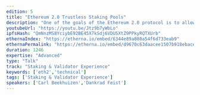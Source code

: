 ```yaml
---
edition: 5
title: "Ethereum 2.0 Trustless Staking Pools"
description: "One of the goals of the Ethereum 2.0 protocol is to allow for trustless staking pools. The main difficulty that had to be overcome to achieve this was the proof of custody construction, which we specifically changed to use a very MPC-friendly cryptographic primitive, the Legendre symbol."
youtubeUrl: "https://youtu.be/Jtz9b7yWbLo"
ipfsHash: "QmNnzMS8YciybE92BE45X7kSdj6VDUSXtZ9PPkyRQTXUrb"
ethernaIndex: "https://etherna.io/embed/6344e89a080a54f6d733eab9"
ethernaPermalink: "https://etherna.io/embed/d9670c63daacee1507b918ebace16483fc0fb0377e3b051e13fb4b2196878989"
duration: 1246
expertise: "Advanced"
type: "Talk"
track: "Staking & Validator Experience"
keywords: ['eth2','technical']
tags: ['Staking & Validator Experience']
speakers: ['Carl Beekhuizen','Dankrad Feist']
---
```

